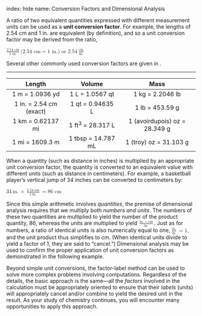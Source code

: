 index: hide
name: Conversion Factors and Dimensional Analysis

A ratio of two equivalent quantities expressed with different measurement units can be used as a  **unit conversion factor**. For example, the lengths of 2.54 cm and 1 in. are equivalent (by definition), and so a unit conversion factor may be derived from the ratio,

<math xmlns:q="http://cnx.rice.edu/qml/1.0" xmlns:m="http://www.w3.org/1998/Math/MathML" xmlns:bib="http://bibtexml.sf.net/" xmlns:md="http://cnx.rice.edu/mdml" xmlns="http://cnx.rice.edu/cnxml"><mrow><mfrac><mrow><mtext>2.54 cm</mtext></mrow><mrow><mtext>1 in.</mtext></mrow></mfrac><mspace width="0.2em"/><mtext>(2.54 cm</mtext><mo>=</mo><mtext>1 in.) or 2.54</mtext><mspace width="0.2em"/><mfrac><mrow><mtext>cm</mtext></mrow><mrow><mtext>in.</mtext></mrow></mfrac></mrow></math>

Several other commonly used conversion factors are given in .


****

| Length | Volume | Mass |
|:-:|:-:|:-:|
| 1 m = 1.0936 yd | 1 L = 1.0567 qt | 1 kg = 2.2046 lb |
| 1 in. = 2.54 cm (exact) | 1 qt = 0.94635 L | 1 lb = 453.59 g |
| 1 km = 0.62137 mi | 1 ft<sup>3</sup> = 28.317 L | 1 (avoirdupois) oz = 28.349 g |
| 1 mi = 1609.3 m | 1 tbsp = 14.787 mL | 1 (troy) oz = 31.103 g |
    

When a quantity (such as distance in inches) is multiplied by an appropriate unit conversion factor, the quantity is converted to an equivalent value with different units (such as distance in centimeters). For example, a basketball player’s vertical jump of 34 inches can be converted to centimeters by:

<math xmlns:q="http://cnx.rice.edu/qml/1.0" xmlns:m="http://www.w3.org/1998/Math/MathML" xmlns:bib="http://bibtexml.sf.net/" xmlns:md="http://cnx.rice.edu/mdml" xmlns="http://cnx.rice.edu/cnxml"><mrow><mn>34</mn><mspace width="0.2em"/><menclose notation="horizontalstrike"><mrow><mtext>in.</mtext></mrow></menclose><mspace width="0.2em"/><mo>×</mo><mspace width="0.2em"/><mfrac><mrow><mtext>2.54 cm</mtext></mrow><mrow><mn>1</mn><mspace width="0.2em"/><menclose notation="horizontalstrike"><mrow><mtext>in.</mtext></mrow></menclose></mrow></mfrac><mspace width="0.2em"/><mo>=</mo><mtext>86 cm</mtext></mrow></math>

Since this simple arithmetic involves  *quantities*, the premise of dimensional analysis requires that we multiply both  *numbers and units*. The numbers of these two quantities are multiplied to yield the number of the product quantity, 86, whereas the units are multiplied to yield <math xmlns:q="http://cnx.rice.edu/qml/1.0" xmlns:m="http://www.w3.org/1998/Math/MathML" xmlns:bib="http://bibtexml.sf.net/" xmlns:md="http://cnx.rice.edu/mdml" xmlns="http://cnx.rice.edu/cnxml"><mrow><mfrac><mrow><mtext>in.</mtext><mspace width="0.2em"/><mo>×</mo><mspace width="0.2em"/><mtext>cm</mtext></mrow><mrow><mtext>in.</mtext></mrow></mfrac></mrow></math>. Just as for numbers, a ratio of identical units is also numerically equal to one, <math xmlns:q="http://cnx.rice.edu/qml/1.0" xmlns:m="http://www.w3.org/1998/Math/MathML" xmlns:bib="http://bibtexml.sf.net/" xmlns:md="http://cnx.rice.edu/mdml" xmlns="http://cnx.rice.edu/cnxml"><mrow><mfrac><mrow><mtext>in.</mtext></mrow><mrow><mtext>in.</mtext></mrow></mfrac><mspace width="0.2em"/><mo>=</mo><mtext>1,</mtext></mrow></math> and the unit product thus simplifies to  *cm*. (When identical units divide to yield a factor of 1, they are said to “cancel.”) Dimensional analysis may be used to confirm the proper application of unit conversion factors as demonstrated in the following example.

Beyond simple unit conversions, the factor-label method can be used to solve more complex problems involving computations. Regardless of the details, the basic approach is the same—all the  *factors* involved in the calculation must be appropriately oriented to ensure that their  *labels* (units) will appropriately cancel and/or combine to yield the desired unit in the result. As your study of chemistry continues, you will encounter many opportunities to apply this approach.
